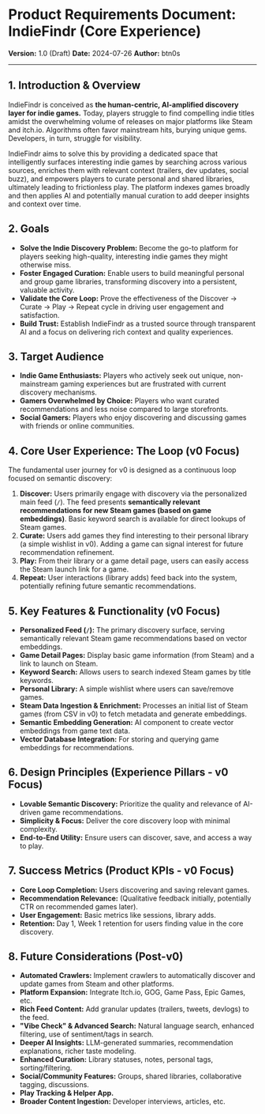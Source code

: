 # Product Requirements Document: IndieFindr (Core Experience)

**Version:** 1.0 (Draft)
**Date:** 2024-07-26
**Author:** btn0s

---

## 1. Introduction & Overview

IndieFindr is conceived as **the human-centric, AI-amplified discovery layer for indie games.** Today, players struggle to find compelling indie titles amidst the overwhelming volume of releases on major platforms like Steam and itch.io. Algorithms often favor mainstream hits, burying unique gems. Developers, in turn, struggle for visibility.

IndieFindr aims to solve this by providing a dedicated space that intelligently surfaces interesting indie games by searching across various sources, enriches them with relevant context (trailers, dev updates, social buzz), and empowers players to curate personal and shared libraries, ultimately leading to frictionless play. The platform indexes games broadly and then applies AI and potentially manual curation to add deeper insights and context over time.

## 2. Goals

*   **Solve the Indie Discovery Problem:** Become the go-to platform for players seeking high-quality, interesting indie games they might otherwise miss.
*   **Foster Engaged Curation:** Enable users to build meaningful personal and group game libraries, transforming discovery into a persistent, valuable activity.
*   **Validate the Core Loop:** Prove the effectiveness of the Discover → Curate → Play → Repeat cycle in driving user engagement and satisfaction.
*   **Build Trust:** Establish IndieFindr as a trusted source through transparent AI and a focus on delivering rich context and quality experiences.

## 3. Target Audience

*   **Indie Game Enthusiasts:** Players who actively seek out unique, non-mainstream gaming experiences but are frustrated with current discovery mechanisms.
*   **Gamers Overwhelmed by Choice:** Players who want curated recommendations and less noise compared to large storefronts.
*   **Social Gamers:** Players who enjoy discovering and discussing games with friends or online communities.

## 4. Core User Experience: The Loop (v0 Focus)

The fundamental user journey for v0 is designed as a continuous loop focused on semantic discovery:

1.  **Discover:** Users primarily engage with discovery via the personalized main feed (`/`). The feed presents **semantically relevant recommendations for new Steam games (based on game embeddings)**. Basic keyword search is available for direct lookups of Steam games.
2.  **Curate:** Users add games they find interesting to their personal library (a simple wishlist in v0). Adding a game can signal interest for future recommendation refinement.
3.  **Play:** From their library or a game detail page, users can easily access the Steam launch link for a game.
4.  **Repeat:** User interactions (library adds) feed back into the system, potentially refining future semantic recommendations.

## 5. Key Features & Functionality (v0 Focus)

*   **Personalized Feed (`/`):** The primary discovery surface, serving semantically relevant Steam game recommendations based on vector embeddings.
*   **Game Detail Pages:** Display basic game information (from Steam) and a link to launch on Steam.
*   **Keyword Search:** Allows users to search indexed Steam games by title keywords.
*   **Personal Library:** A simple wishlist where users can save/remove games.
*   **Steam Data Ingestion & Enrichment:** Processes an initial list of Steam games (from CSV in v0) to fetch metadata and generate embeddings.
*   **Semantic Embedding Generation:** AI component to create vector embeddings from game text data.
*   **Vector Database Integration:** For storing and querying game embeddings for recommendations.

## 6. Design Principles (Experience Pillars - v0 Focus)

*   **Lovable Semantic Discovery:** Prioritize the quality and relevance of AI-driven game recommendations.
*   **Simplicity & Focus:** Deliver the core discovery loop with minimal complexity.
*   **End-to-End Utility:** Ensure users can discover, save, and access a way to play.

## 7. Success Metrics (Product KPIs - v0 Focus)

*   **Core Loop Completion:** Users discovering and saving relevant games.
*   **Recommendation Relevance:** (Qualitative feedback initially, potentially CTR on recommended games later).
*   **User Engagement:** Basic metrics like sessions, library adds.
*   **Retention:** Day 1, Week 1 retention for users finding value in the core discovery.

## 8. Future Considerations (Post-v0)

*   **Automated Crawlers:** Implement crawlers to automatically discover and update games from Steam and other platforms.
*   **Platform Expansion:** Integrate Itch.io, GOG, Game Pass, Epic Games, etc.
*   **Rich Feed Content:** Add granular updates (trailers, tweets, devlogs) to the feed.
*   **"Vibe Check" & Advanced Search:** Natural language search, enhanced filtering, use of sentiment/tags in search.
*   **Deeper AI Insights:** LLM-generated summaries, recommendation explanations, richer taste modeling.
*   **Enhanced Curation:** Library statuses, notes, personal tags, sorting/filtering.
*   **Social/Community Features:** Groups, shared libraries, collaborative tagging, discussions.
*   **Play Tracking & Helper App.**
*   **Broader Content Ingestion:** Developer interviews, articles, etc.
